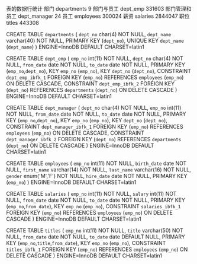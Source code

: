 表的数据行统计
部门             departments    9 
部门与员工       dept_emp       331603
部门管理和员工   dept_manager   24
员工             employees      300024
薪资             salaries       2844047
职位             titles         443308

CREATE TABLE `departments` (
  `dept_no` char(4) NOT NULL,
  `dept_name` varchar(40) NOT NULL,
  PRIMARY KEY (`dept_no`),
  UNIQUE KEY `dept_name` (`dept_name`)
) ENGINE=InnoDB DEFAULT CHARSET=latin1

CREATE TABLE `dept_emp` (
  `emp_no` int(11) NOT NULL,
  `dept_no` char(4) NOT NULL,
  `from_date` date NOT NULL,
  `to_date` date NOT NULL,
  PRIMARY KEY (`emp_no`,`dept_no`),
  KEY `emp_no` (`emp_no`),
  KEY `dept_no` (`dept_no`),
  CONSTRAINT `dept_emp_ibfk_1` FOREIGN KEY (`emp_no`) REFERENCES `employees` (`emp_no`) ON DELETE CASCADE,
  CONSTRAINT `dept_emp_ibfk_2` FOREIGN KEY (`dept_no`) REFERENCES `departments` (`dept_no`) ON DELETE CASCADE
) ENGINE=InnoDB DEFAULT CHARSET=latin1

CREATE TABLE `dept_manager` (
  `dept_no` char(4) NOT NULL,
  `emp_no` int(11) NOT NULL,
  `from_date` date NOT NULL,
  `to_date` date NOT NULL,
  PRIMARY KEY (`emp_no`,`dept_no`),
  KEY `emp_no` (`emp_no`),
  KEY `dept_no` (`dept_no`),
  CONSTRAINT `dept_manager_ibfk_1` FOREIGN KEY (`emp_no`) REFERENCES `employees` (`emp_no`) ON DELETE CASCADE,
  CONSTRAINT `dept_manager_ibfk_2` FOREIGN KEY (`dept_no`) REFERENCES `departments` (`dept_no`) ON DELETE CASCADE
) ENGINE=InnoDB DEFAULT CHARSET=latin1

CREATE TABLE `employees` (
  `emp_no` int(11) NOT NULL,
  `birth_date` date NOT NULL,
  `first_name` varchar(14) NOT NULL,
  `last_name` varchar(16) NOT NULL,
  `gender` enum('M','F') NOT NULL,
  `hire_date` date NOT NULL,
  PRIMARY KEY (`emp_no`)
) ENGINE=InnoDB DEFAULT CHARSET=latin1

CREATE TABLE `salaries` (
  `emp_no` int(11) NOT NULL,
  `salary` int(11) NOT NULL,
  `from_date` date NOT NULL,
  `to_date` date NOT NULL,
  PRIMARY KEY (`emp_no`,`from_date`),
  KEY `emp_no` (`emp_no`),
  CONSTRAINT `salaries_ibfk_1` FOREIGN KEY (`emp_no`) REFERENCES `employees` (`emp_no`) ON DELETE CASCADE
) ENGINE=InnoDB DEFAULT CHARSET=latin1

 CREATE TABLE `titles` (
  `emp_no` int(11) NOT NULL,
  `title` varchar(50) NOT NULL,
  `from_date` date NOT NULL,
  `to_date` date DEFAULT NULL,
  PRIMARY KEY (`emp_no`,`title`,`from_date`),
  KEY `emp_no` (`emp_no`),
  CONSTRAINT `titles_ibfk_1` FOREIGN KEY (`emp_no`) REFERENCES `employees` (`emp_no`) ON DELETE CASCADE
) ENGINE=InnoDB DEFAULT CHARSET=latin1
